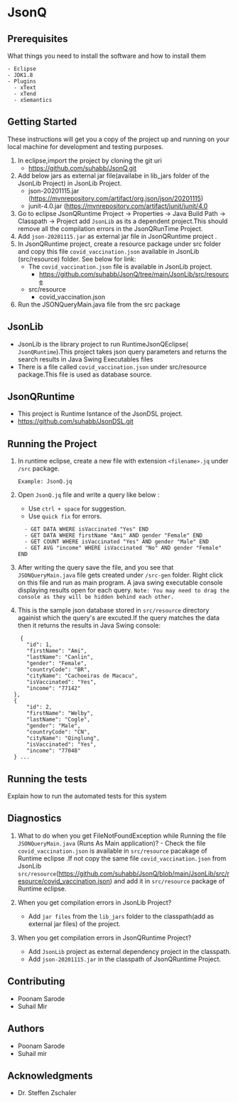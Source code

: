 # JsonQ

## Prerequisites

What things you need to install the software and how to install them

```
- Eclipse
- JDK1.8
- Plugins
  - xText
  - xTend
  - xSemantics    
```

## Getting Started

These instructions will get you a copy of the project up and running on your local machine for development and testing purposes. 

1. In eclipse,import the project by cloning the git uri
      - https://github.com/suhabb/JsonQ.git
2. Add below jars as external jar file(availabe in lib_jars folder of the JsonLib Project) in JsonLib Project.
    - json-20201115.jar (https://mvnrepository.com/artifact/org.json/json/20201115)
    - junit-4.0.jar (https://mvnrepository.com/artifact/junit/junit/4.0
3. Go to eclipse JsonQRuntime Project -> Properties -> Java Build Path -> Classpath -> Project add `JsonLib` as its a dependent project.This should remove all the compilation errors in the JsonQRunTime Project.
4. Add ``json-20201115.jar`` as external jar file in JsonQRuntime project .
5.  In JsonQRuntime project, create a resource package under src folder and copy this file ``covid_vaccination.json`` available in JsonLib (src/resource) folder. See below for link:
      - The ``covid_vaccination.json`` file is available in JsonLib project.
        - https://github.com/suhabb/JsonQ/tree/main/JsonLib/src/resource
      - src/resource
        - covid_vaccination.json
  6. Run the JSONQueryMain.java file from the src package
  
## JsonLib
  - JsonLib is the library project to run RuntimeJsonQEclipse( ``JsonQRuntime``).This project takes json query parameters and returns the search results in Java Swing Executables files
  - There is a file called ``covid_vaccination.json`` under src/resource package.This file is used as database source.
 
## JsonQRuntime
  - This project is Runtime Isntance of the JsonDSL project.
  - https://github.com/suhabb/JsonDSL.git
     
## Running the Project

1. In runtime eclipse, create a new file with extension ``<filename>.jq`` under ``/src`` package.
    ```
    Example: JsonQ.jq
    ```
3. Open ```JsonQ.jq``` file and write a query like below :
    - Use ``ctrl + space`` for suggestion.
    - Use `quick fix` for errors.
    ```
      - GET DATA WHERE isVaccinated "Yes" END
      - GET DATA WHERE firstName "Ami" AND gender "Female" END
      - GET COUNT WHERE isVaccinated "Yes" AND gender "Male" END
      - GET AVG "income" WHERE isVaccinated "No" AND gender "Female" END
    ```
    
  4.  After writing the query save the file, and you see that ```JSONQueryMain.java``` file gets created under ``/src-gen`` folder. Right click on this file and       run as main program. A java swing executable console displaying results open for each query.
      ``Note: You may need to drag the console as they will be hidden behind each other.``
  5. This is the sample json database stored in `src/resource` directory againist which the query's are excuted.If the query matches the data then it returns the results in Java Swing console: 
  ```
      {
        "id": 1,
        "firstName": "Ami",
        "lastName": "Canlin",
        "gender": "Female",
        "countryCode": "BR",
        "cityName": "Cachoeiras de Macacu",
        "isVaccinated": "Yes",
        "income": "77142"
    },
    {
        "id": 2,
        "firstName": "Welby",
        "lastName": "Cogle",
        "gender": "Male",
        "countryCode": "CN",
        "cityName": "Qinglung",
        "isVaccinated": "Yes",
        "income": "77048"
    } ...
  ```
    

## Running the tests

Explain how to run the automated tests for this system


## Diagnostics

1. What to do when you get FileNotFoundException while Running the file ``JSONQueryMain.java`` (Runs As Main application)?
       - Check the file `covid_vaccination.json` is available in `src/resource` pacakage of Runtime eclipse .If not copy the same file `covid_vaccination.json` from JsonLib `src/resource`(https://github.com/suhabb/JsonQ/blob/main/JsonLib/src/resource/covid_vaccination.json) and add it in `src/resource` package of Runtime eclipse.

2. When you get compilation errors in JsonLib Project?
      - Add `jar files` from the ``lib_jars`` folder to the classpath(add as external jar files) of the project.

3. When you get compilation errors in JsonQRuntime Project?
      - Add ``JsonLib`` project as external dependency project in the classpath.
      - Add ``json-20201115.jar`` in the classpath of JsonQRuntime Project.
       
## Contributing

 - Poonam Sarode
 - Suhail Mir

## Authors

* Poonam Sarode
* Suhail mir

## Acknowledgments

* Dr. Steffen Zschaler

